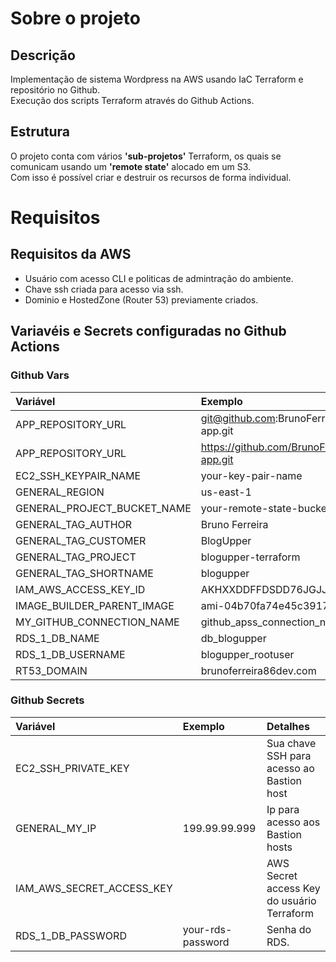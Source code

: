 # Sobre o projeto
## Descrição
Implementação de sistema Wordpress na AWS usando IaC Terraform e repositório no 
Github.<br>
Execução dos scripts Terraform através do Github Actions.

## Estrutura
O projeto conta com vários **'sub-projetos'** Terraform, os quais se comunicam 
usando um **'remote state'** alocado em um S3.<br>
Com isso é possível criar e destruir os recursos de forma individual.

# Requisitos

## Requisitos da AWS
  - Usuário com acesso CLI e politicas de admintração do ambiente. 
  - Chave ssh criada para acesso via ssh.
  - Dominio e HostedZone (Router 53) previamente criados.

## Variavéis e Secrets configuradas no Github Actions
### Github Vars
| Variável                        | Exemplo                                               | Detalhes |
| :---                            | :---                                                  | :---     |
| APP_REPOSITORY_URL              | git@github.com:BrunoFerreira10/blogupper-app.git      |
| APP_REPOSITORY_URL              | https://github.com/BrunoFerreira10/blogupper-app.git  |
| EC2_SSH_KEYPAIR_NAME            | your-key-pair-name                                    |
| GENERAL_REGION                  | us-east-1                                             |
| GENERAL_PROJECT_BUCKET_NAME     | your-remote-state-bucket-name                         |
| GENERAL_TAG_AUTHOR              | Bruno Ferreira                                        |
| GENERAL_TAG_CUSTOMER            | BlogUpper                                             |
| GENERAL_TAG_PROJECT             | blogupper-terraform                                   |
| GENERAL_TAG_SHORTNAME           | blogupper                                             |
| IAM_AWS_ACCESS_KEY_ID           | AKHXXDDFFDSDD76JGJJKJ                                 |
| IMAGE_BUILDER_PARENT_IMAGE      | ami-04b70fa74e45c3917                                 |
| MY_GITHUB_CONNECTION_NAME       | github_apss_connection_name                           |
| RDS_1_DB_NAME                   | db_blogupper                                          |
| RDS_1_DB_USERNAME               | blogupper_rootuser                                    |
| RT53_DOMAIN                     | brunoferreira86dev.com                                |


### Github Secrets
| Variável                                | Exemplo                   | Detalhes |
| :---                                    | :---------------          | :---     |
| EC2_SSH_PRIVATE_KEY                     |                           | Sua chave SSH para acesso ao Bastion host
| GENERAL_MY_IP                           | 199.99.99.999             | Ip para acesso aos Bastion hosts
| IAM_AWS_SECRET_ACCESS_KEY               |                           | AWS Secret access Key do usuário Terraform
| RDS_1_DB_PASSWORD                       | your-rds-password         | Senha do RDS.